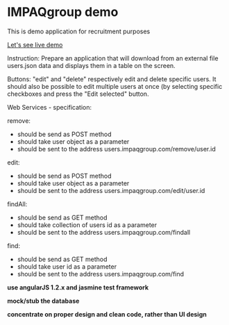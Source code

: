 IMPAQgroup demo
============

This is demo application for recruitment purposes

[Let's see live demo](https://impaqdemo.herokuapp.com/)

Instruction:
Prepare an application that will download from an external file users.json data and displays them in a table on the screen.

Buttons: "edit" and "delete" respectively edit and delete specific users. It should also be possible to edit multiple users at once (by selecting specific checkboxes and press the "Edit selected" button.

Web Services - specification:

remove:
* should be send as POST method
* should take user object as a parameter
* should be sent to the address users.impaqgroup.com/remove/user.id
	
edit:
* should be send as POST method
* should take user object as a parameter
* should be sent to the address users.impaqgroup.com/edit/user.id

findAll:
* should be send as GET method
* should take collection of users id as a parameter
* should be sent to the address users.impaqgroup.com/findall


find:
* should be send as GET method
* should take user id as a parameter
* should be sent to the address users.impaqgroup.com/find

**use angularJS 1.2.x and jasmine test framework**

**mock/stub the database**

**concentrate on proper design and clean code, rather than UI design**
